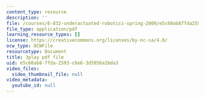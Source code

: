 ```yaml
---
content_type: resource
description: ''
file: /courses/6-832-underactuated-robotics-spring-2009/e5c60ab87fda2593c6e63d5956a1bda3_ja56bJ8ogUw.pdf
file_type: application/pdf
learning_resource_types: []
license: https://creativecommons.org/licenses/by-nc-sa/4.0/
ocw_type: OCWFile
resourcetype: Document
title: 3play pdf file
uid: e5c60ab8-7fda-2593-c6e6-3d5956a1bda3
video_files:
  video_thumbnail_file: null
video_metadata:
  youtube_id: null
---
```

